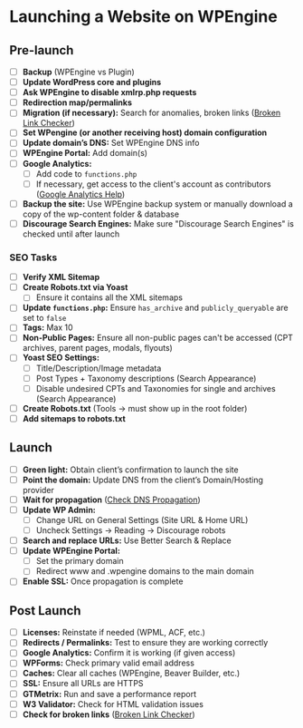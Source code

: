 
# Launching a Website on WPEngine

## Pre-launch
- [ ] **Backup** (WPEngine vs Plugin)
- [ ] **Update WordPress core and plugins**
- [ ] **Ask WPEngine to disable xmlrp.php requests**
- [ ] **Redirection map/permalinks**
- [ ] **Migration (if necessary):** Search for anomalies, broken links ([Broken Link Checker](https://www.brokenlinkcheck.com/broken-links.php))
- [ ] **Set WPengine (or another receiving host) domain configuration**
- [ ] **Update domain’s DNS:** Set WPEngine DNS info
- [ ] **WPEngine Portal:** Add domain(s)
- [ ] **Google Analytics:** 
  - [ ] Add code to `functions.php`
  - [ ] If necessary, get access to the client's account as contributors ([Google Analytics Help](https://support.google.com/analytics/answer/1009702?hl=en))
- [ ] **Backup the site:** Use WPEngine backup system or manually download a copy of the wp-content folder & database
- [ ] **Discourage Search Engines:** Make sure "Discourage Search Engines" is checked until after launch

### SEO Tasks
- [ ] **Verify XML Sitemap**
- [ ] **Create Robots.txt via Yoast**
  - [ ] Ensure it contains all the XML sitemaps
- [ ] **Update `functions.php`:** Ensure `has_archive` and `publicly_queryable` are set to `false`
- [ ] **Tags:** Max 10
- [ ] **Non-Public Pages:** Ensure all non-public pages can't be accessed (CPT archives, parent pages, modals, flyouts)
- [ ] **Yoast SEO Settings:**
  - [ ] Title/Description/Image metadata
  - [ ] Post Types + Taxonomy descriptions (Search Appearance)
  - [ ] Disable undesired CPTs and Taxonomies for single and archives (Search Appearance)
- [ ] **Create Robots.txt** (Tools → must show up in the root folder)
- [ ] **Add sitemaps to robots.txt**

## Launch
- [ ] **Green light:** Obtain client’s confirmation to launch the site
- [ ] **Point the domain:** Update DNS from the client’s Domain/Hosting provider
- [ ] **Wait for propagation** ([Check DNS Propagation](https://www.whatsmydns.net/))
- [ ] **Update WP Admin:**
  - [ ] Change URL on General Settings (Site URL & Home URL)
  - [ ] Uncheck Settings → Reading → Discourage robots
- [ ] **Search and replace URLs:** Use Better Search & Replace
- [ ] **Update WPEngine Portal:**
  - [ ] Set the primary domain
  - [ ] Redirect www and .wpengine domains to the main domain
- [ ] **Enable SSL:** Once propagation is complete

## Post Launch
- [ ] **Licenses:** Reinstate if needed (WPML, ACF, etc.)
- [ ] **Redirects / Permalinks:** Test to ensure they are working correctly
- [ ] **Google Analytics:** Confirm it is working (if given access)
- [ ] **WPForms:** Check primary valid email address
- [ ] **Caches:** Clear all caches (WPEngine, Beaver Builder, etc.)
- [ ] **SSL:** Ensure all URLs are HTTPS
- [ ] **GTMetrix:** Run and save a performance report
- [ ] **W3 Validator:** Check for HTML validation issues
- [ ] **Check for broken links** ([Broken Link Checker](https://www.brokenlinkcheck.com/broken-links.php))
